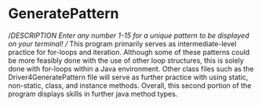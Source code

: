 # GeneratePattern
/*DESCRIPTION
Enter any number 1-15 for a unique pattern to be displayed on your terminal!
/*
This program primarily serves as intermediate-level practice for for-loops and iteration. 
Although some of these patterns could be more feasibly done with the use of other loop structures, this is solely done with for-loops within a Java environment. 
Other class files such as the Driver4GeneratePattern file will serve as further practice with using static, non-static, class, and instance methods. Overall, this second portion of the program displays skills in further java method types. 
